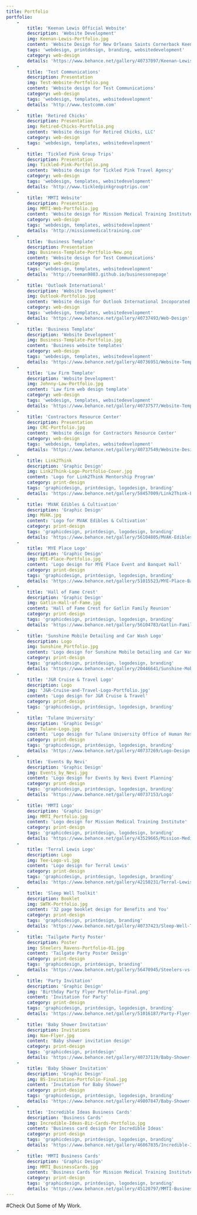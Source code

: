 ```yaml
---
title: Portfolio
portfolio:
    -
        title: 'Keenan Lewis Official Website'
        description: 'Website Development'
        img: Keenan-Lewis-Portfolio.jpg
        content: 'Website Design for New Orleans Saints Cornerback Keenan Lewis'
        tags: 'webdesign, printdesign, branding, websitedevelopment'
        category: web-design
        details: 'https://www.behance.net/gallery/40737097/Keenan-Lewis-Website'
    -
        title: 'Test Communications'
        description: Presentation
        img: Test-Website-Portfolio.png
        content: 'Website design for Test Communications'
        category: web-design
        tags: 'webdesign, templates, websitedevelopment'
        details: 'http://www.testcomm.com'
    -
        title: 'Retired Chicks'
        description: Presentation
        img: Retired-Chicks-Portfolio.png
        content: 'Website design for Retired Chicks, LLC'
        category: web-design
        tags: 'webdesign, templates, websitedevelopment'
    -
        title: 'Tickled Pink Group Trips'
        description: Presentation
        img: Tickled-Pink-Portfolio.png
        content: 'Website design for Tickled Pink Travel Agency'
        category: web-design
        tags: 'webdesign, templates, websitedevelopment'
        details: 'http://www.tickledpinkgrouptrips.com'
    -
        title: 'MMTI Website'
        description: Presentation
        img: MMTI-Web-Portfolio.jpg
        content: 'Website design for Mission Medical Training Institute'
        category: web-design
        tags: 'webdesign, templates, websitedevelopment'
        details: 'http://missionmedicaltraining.com'
    -
        title: 'Business Template'
        description: Presentation
        img: Business-Template-Portfolio-New.png
        content: 'Website design for Test Communications'
        category: web-design
        tags: 'webdesign, templates, websitedevelopment'
        details: 'http://teeman9803.github.io/businessonepage'
    -
        title: 'Outlook International'
        description: 'Website Development'
        img: Outlook-Portfolio.jpg
        content: 'Website design for Outlook International Incoporated'
        category: web-design
        tags: 'webdesign, templates, websitedevelopment'
        details: 'https://www.behance.net/gallery/40737493/Web-Design'
    -
        title: 'Business Template'
        description: 'Website Development'
        img: Business-Template-Portfolio.jpg
        content: 'Business website templates'
        category: web-design
        tags: 'webdesign, templates, websitedevelopment'
        details: 'https://www.behance.net/gallery/40736951/Website-Template-Business'
    -
        title: 'Law Firm Template'
        description: 'Website Development'
        img: Johnny-Law-Portfolio.jpg
        content: 'Law firm web design template'
        category: web-design
        tags: 'webdesign, templates, websitedevelopment'
        details: 'https://www.behance.net/gallery/40737577/Website-Template'
    -
        title: 'Contractors Resource Center'
        description: Presentation
        img: CRC-Portfolio.jpg
        content: 'Website design for Contractors Resource Center'
        category: web-design
        tags: 'webdesign, templates, websitedevelopment'
        details: 'https://www.behance.net/gallery/40737549/Website-Design'
    -
        title: Link2Think
        description: 'Graphic Design'
        img: Link2Think-Logo-Portfolio-Cover.jpg
        content: 'Logo for Link2Think Mentorship Program'
        category: print-design
        tags: 'graphicdesign, printdesign, logodesign, branding'
        details: 'https://www.behance.net/gallery/58457009/Link2Think-Logo'
    -
        title: 'MVAK Edibles & Cultivation'
        description: 'Graphic Design'
        img: MVAK.jpg
        content: 'Logo for MVAK Edibles & Cultivation'
        category: print-design
        tags: 'graphicdesign, printdesign, logodesign, branding'
        details: 'https://www.behance.net/gallery/56104805/MVAK-Edibles-Cultivation'
    -
        title: 'MYE Place Logo'
        description: 'Graphic Design'
        img: MYE-Place-Portfolio.jpg
        content: 'Logo design for MYE Place Event and Banquet Hall'
        category: print-design
        tags: 'graphicdesign, printdesign, logodesign, branding'
        details: 'https://www.behance.net/gallery/51015523/MYE-Place-Banquet-and-Event-Hall'
    -
        title: 'Hall of Fame Crest'
        description: 'Graphic Design'
        img: Gatlin-Hall-of-Fame.jpg
        content: 'Hall of Fame Crest for Gatlin Family Reunion'
        category: print-design
        tags: 'graphicdesign, printdesign, logodesign, branding'
        details: 'https://www.behance.net/gallery/56104783/Gatlin-Family-Reunion-Hall-of-Fame'
    -
        title: 'Sunshine Mobile Detailing and Car Wash Logo'
        description: Logo
        img: Sunshine_Portfolio.jpg
        content: 'Logo design for Sunshine Mobile Detailing and Car Wash'
        category: print-design
        tags: 'graphicdesign, printdesign, logodesign, branding'
        details: 'https://www.behance.net/gallery/20446641/Sunshine-Mobile-Detailing-and-Car-Wash'
    -
        title: 'J&R Cruise & Travel Logo'
        description: Logo
        img: 'J&R-Cruise-and-Travel-Logo-Portfolio.jpg'
        content: 'Logo design for J&R Cruise & Travel'
        category: print-design
        tags: 'graphicdesign, printdesign, logodesign, branding'
    -
        title: 'Tulane University'
        description: 'Graphic Design'
        img: Tulane-Logo.jpg
        content: 'Logo design for Tulane University Office of Human Research Protection'
        category: print-design
        tags: 'graphicdesign, printdesign, logodesign, branding'
        details: 'https://www.behance.net/gallery/40737269/Logo-Design'
    -
        title: 'Events By Nevi'
        description: 'Graphic Design'
        img: Events_by_Nevi.jpg
        content: 'Logo design for Events by Nevi Event Planning'
        category: print-design
        tags: 'graphicdesign, printdesign, logodesign, branding'
        details: 'https://www.behance.net/gallery/40737153/Logo'
    -
        title: 'MMTI Logo'
        description: 'Graphic Design'
        img: MMTI_Portfolio.jpg
        content: 'Logo design for Mission Medical Training Institute'
        category: print-design
        tags: 'graphicdesign, printdesign, logodesign, branding'
        details: 'https://www.behance.net/gallery/43529665/Mission-Medical-Training-Institute'
    -
        title: 'Terral Lewis Logo'
        description: Logo
        img: Tee-Logo-v1.jpg
        content: 'Logo design for Terral Lewis'
        category: print-design
        tags: 'graphicdesign, printdesign, logodesign, branding'
        details: 'https://www.behance.net/gallery/42150231/Terral-Lewis-Logo'
    -
        title: 'Sleep Well Toolkit'
        description: Booklet
        img: SWTK-Portfolio.jpg
        content: '32 page booklet design for Benefits and You'
        category: print-design
        tags: 'graphicdesign, printdesign, branding'
        details: 'https://www.behance.net/gallery/40737423/Sleep-Well-Toolkit-Booklet'
    -
        title: 'Tailgate Party Poster'
        description: Poster
        img: Steelers_Ravens-Portfolio-01.jpg
        content: 'Tailgate Party Poster Design'
        category: print-design
        tags: 'graphicdesign, printdesign, branding'
        details: 'https://www.behance.net/gallery/56470945/Steelers-vs-Ravens-Tailgate-Party'
    -
        title: 'Party Invitation'
        description: 'Graphic Design'
        img: 'Birthday Party Flyer Portfolio-Final.png'
        content: 'Invitation for Party'
        category: print-design
        tags: 'graphicdesign, printdesign, logodesign, branding'
        details: 'https://www.behance.net/gallery/51016187/Party-Flyer-Design'
    -
        title: 'Baby Shower Invitation'
        description: Invitations
        img: Nae-Flyer.jpg
        content: 'Baby shower invitation design'
        category: print-design
        tags: 'graphicdesign, printdesign'
        details: 'https://www.behance.net/gallery/40737119/Baby-Shower-Invitation'
    -
        title: 'Baby Shower Invitation'
        description: 'Graphic Design'
        img: BS-Invitation-Portfolio-Final.jpg
        content: 'Invitation for Baby Shower'
        category: print-design
        tags: 'graphicdesign, printdesign, logodesign, branding'
        details: 'https://www.behance.net/gallery/49807847/Baby-Shower-Invitation'
    -
        title: 'Incredible Ideas Business Cards'
        description: 'Business Cards'
        img: Incredible-Ideas-Biz-Cards-Portfolio.jpg
        content: 'Business card design for Incredible Ideas'
        category: print-design
        tags: 'graphicdesign, printdesign, logodesign, branding'
        details: 'https://www.behance.net/gallery/46867835/Incredible-Ideas-Business-Cards'
    -
        title: 'MMTI Business Cards'
        description: 'Graphic Design'
        img: MMTI_BusinessCards.jpg
        content: 'Business Cards for Mission Medical Training Institute'
        category: print-design
        tags: 'graphicdesign, printdesign, logodesign, branding'
        details: 'https://www.behance.net/gallery/45120797/MMTI-Business-Cards'
---
```


#Check Out Some of My Work.

